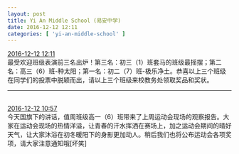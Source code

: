 ```yaml
---
layout: post
title: Yi An Middle School (易安中学)
date: 2016-12-12 12:11
categories: [ 'yi-an-middle-school' ]
---
```


<div class="weibo-info">
  <a href="http://weibo.com/6074218720/ElKqOE6M9">2016-12-12 12:11</a>
</div>
最受欢迎班级表演前三名出炉！第三名：初三（1）班套马的班级最摇摆；第二名：高三（6）班-种太阳；第一名：初二（7）班-极乐净土。恭喜以上三个班级在同学们的投票中脱颖而出，请以上三个班级来校教务处领取奖品和奖状。

<!-- more -->

---

<br />
<div class="weibo-info">
  <a href="http://weibo.com/6074218720/ElJWsnQ7a">2016-12-12 10:57</a>
</div>
今天国旗下的讲话，值周班级高一（6）班带来了上周运动会现场的观察报告。大家在运动会现场的热情洋溢，让青春的汗水挥洒在赛场上，加之运动会期间的晴好天气，让大家沐浴在初冬暖阳下的身影更加动人。稍后我们也将公布运动会各项奖项，请大家注意通知哦[坏笑]
